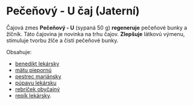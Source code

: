 Pečeňový - U čaj (Jaterní)
==========================

Čajová zmes **Pečeňový - U** (sypaná 50 g) **regeneruje** pečeňové bunky a
žlčník. Táto čajovina je novinka na trhu čajov. **Zlepšuje** látkovú výmenu,
stimuluje tvorbu žlče a čistí pečeňové bunky.

Obsahuje:

* [benedikt lekársky](../bylinky/benedikt-lekarsky)
* [mätu piepornú](../bylinky/mata-pieporna)
* [pestrec mariánsky](../bylinky/pestrec-mariansky)
* [púpavu lekársku](../bylinky/pupava-lekarska)
* [rebríček obyčajný](../bylinky/rebricek-obycajny)
* [repík lekársky](../bylinky/repik-lekarsky).
